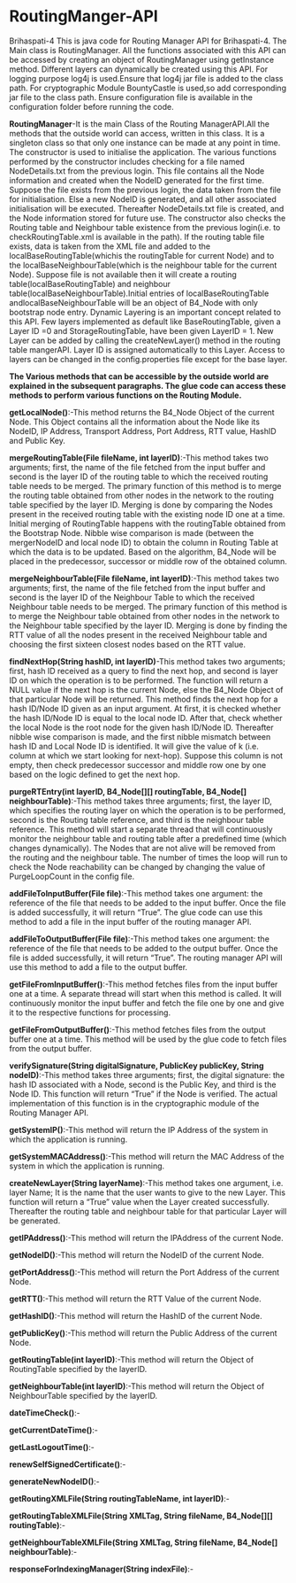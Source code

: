 # RoutingManger-API
Brihaspati-4
This is java code for Routing Manager API for Brihaspati-4.
The Main class is RoutingManager.
All the functions associated with this API can be accessed by creating an object of RoutingManager using getInstance method.
Different layers can dynamically be created using this API.
For logging purpose log4j is used.Ensure that log4j jar file is added to the class path.
For cryptographic Module BountyCastle is used,so add corresponding jar file to the class path.
Ensure configuration file is available in the configuration folder before running the code.

**RoutingManager**-It is the main Class of the Routing ManagerAPI.All the methods that the outside world can access, written in this class. It is a singleton class so that only one instance can be made at any point in time. The constructor is used to initialise the application. The various functions performed by the constructor includes checking for a file named NodeDetails.txt from the previous login. This file contains all the Node information and created when the NodeID generated for the first time. Suppose the file exists from the previous login, the data taken from the file for initialisation. Else a new NodeID is generated, and all other associated initialisation will be executed. Thereafter NodeDetails.txt file is created, and the Node information stored for future use. The constructor also checks the Routing table and Neighbour table existence from the previous login(i.e. to checkRoutingTable.xml is available in the path). If the routing table file exists, data is taken from the XML file and added to the localBaseRoutingTable(whichis the routingTable for current Node) and to the localBaseNeighbourTable(which is the neighbour table for the current Node). Suppose file is not available then it will create a routing table(localBaseRoutingTable) and neighbour table(localBaseNeighbourTable).Initial entries of localBaseRoutingTable andlocalBaseNeighbourTable will be an object of B4_Node with only bootstrap node entry.
Dynamic Layering is an important concept related to this API. Few layers implemented as default like BaseRoutingTable, given a Layer ID =0 and StorageRoutingTable, have been given LayerID = 1. New Layer can be added by calling the createNewLayer() method in the routing table mangerAPI. Layer ID is assigned automatically to this Layer. Access to layers can be changed in the config.properties file except for the base layer. 
 
**The Various methods that can be accessible by the outside world are explained in the subsequent paragraphs. The glue code can access these methods to perform various functions on the Routing Module.**

**getLocalNode()**:-This method returns the B4_Node Object of the current Node. This Object contains all the information about the Node like its NodeID, IP Address, Transport Address, Port Address, RTT value, HashID and Public Key.

**mergeRoutingTable(File fileName, int layerID)**:-This method takes two arguments; first, the name of the file fetched from the input buffer and second is the layer ID of the routing table to which the received routing table needs to be merged. The primary function of this method is to merge the routing table obtained from other nodes in the network to the routing table specified by the layer ID. Merging is done by comparing the Nodes present in the received routing table with the existing node ID one at a time. Initial merging of RoutingTable happens with the routingTable obtained from the Bootstrap Node. Nibble wise comparison is made (between the mergerNodeID and local node ID) to obtain the column in Routing Table at which the data is to be updated. Based on the algorithm, B4_Node will be placed in the predecessor, successor or middle row of the obtained column.

**mergeNeighbourTable(File fileName, int layerID)**:-This method takes two arguments; first, the name of the file fetched from the input buffer and second is the layer ID of the Neighbour Table to which the received Neighbour table needs to be merged. The primary function of this method is to merge the Neighbour table obtained from other nodes in the network to the Neighbour table specified by the layer ID. Merging is done by finding the RTT value of all the nodes present in the received Neighbour table and choosing the first sixteen closest nodes based on the RTT value.

**findNextHop(String hashID, int layerID)**-This method takes two arguments; first, hash ID received as a query to find the next hop, and second is layer ID on which the operation is to be performed. The function will return a NULL value if the next hop is the current Node, else the B4_Node Object of that particular Node will be returned. This method finds the next hop for a hash ID/Node ID given as an input argument. At first, it is checked whether the hash ID/Node ID  is equal to the local node ID. After that, check whether the local Node is the root node for the given hash ID/Node ID. Thereafter nibble wise comparison is made, and the first nibble mismatch between hash ID and Local Node ID is identified. It will give the value of k (i.e. column at which we start looking for next-hop). Suppose this column is not empty, then check predecessor successor and middle row one by one based on the logic defined to get the next hop.

**purgeRTEntry(int layerID, B4_Node[][] routingTable, B4_Node[] neighbourTable)**:-This method takes three arguments; first, the layer ID, which specifies the routing layer on which the operation is to be performed, second is the Routing table reference, and third is the neighbour table reference. This method will start a separate thread that will continuously monitor the neighbour table and routing table after a predefined time (which changes dynamically). The Nodes that are not alive will be removed from the routing and the neighbour table. The number of times the loop will run to check the Node reachability can be changed by changing the value of PurgeLoopCount in the config file.

**addFileToInputBuffer(File file)**:-This method takes one argument: the reference of the file that needs to be added to the input buffer. Once the file is added successfully, it will return “True”. The glue code can use this method to add a file in the input buffer of the routing manager API.

**addFileToOutputBuffer(File file)**:-This method takes one argument: the reference of the file that needs to be added to the output buffer. Once the file is added successfully, it will return “True”. The routing manager API will use this method to add a file to the output buffer.

**getFileFromInputBuffer()**:-This method fetches files from the input buffer one at a time. A separate thread will start when this method is called. It will continuously monitor the input buffer and fetch the file one by one and give it to the respective functions for processing.

**getFileFromOutputBuffer()**:-This method fetches files from the output buffer one at a time. This method will be used by the glue code to fetch files from the output buffer.

**verifySignature(String digitalSignature, PublicKey publicKey, String nodeID)**:-This method takes three arguments; first, the digital signature: the hash ID associated with a Node, second is the Public Key, and third is the Node ID. This function will return “True” if the Node is verified. The actual implementation of this function is in the cryptographic module of the Routing Manager API.

**getSystemIP()**:-This method will return the IP Address of the system in which the application is running.

**getSystemMACAddress()**:-This method will return the MAC Address of the system in which the application is running.

**createNewLayer(String layerName)**:-This method takes one argument, i.e. layer Name; It is the name that the user wants to give to the new Layer. This function will return a “True” value when the Layer created successfully. Thereafter the routing table and neighbour table for that particular Layer will be generated.

**getIPAddress()**:-This method will return the IPAddress of the current Node.

**getNodeID()**:-This method will return the NodeID of the current Node.

**getPortAddress()**:-This method will return the Port Address of the current Node.

**getRTT()**:-This method will return the RTT Value of the current Node.

**getHashID()**:-This method will return the HashID of the current Node.

**getPublicKey()**:-This method will return the Public Address of the current Node.

**getRoutingTable(int layerID)**:-This method will return the Object of RoutingTable specified by the layerID.

**getNeighbourTable(int layerID)**:-This method will return the Object of NeighbourTable specified by the layerID.

**dateTimeCheck()**:-

**getCurrentDateTime()**:-

**getLastLogoutTime()**:-

**renewSelfSignedCertificate()**:-

**generateNewNodeID()**:-

**getRoutingXMLFile(String routingTableName, int layerID)**:-

**getRoutingTableXMLFile(String XMLTag, String fileName, B4_Node[][] routingTable)**:-

**getNeighbourTableXMLFile(String XMLTag, String fileName, B4_Node[] neighbourTable)**:-

**responseForIndexingManager(String indexFile)**:-


